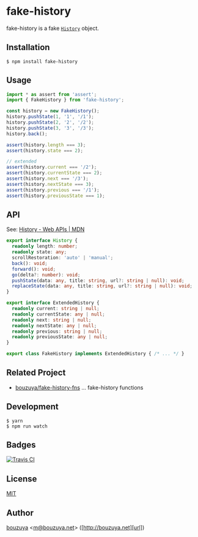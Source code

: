 # fake-history

fake-history is a fake [`History`](https://developer.mozilla.org/en/docs/Web/API/History) object.

## Installation

```
$ npm install fake-history
```

## Usage

```ts
import * as assert from 'assert';
import { FakeHistory } from 'fake-history';

const history = new FakeHistory();
history.pushState(1, '1', '/1');
history.pushState(2, '2', '/2');
history.pushState(3, '3', '/3');
history.back();

assert(history.length === 3);
assert(history.state === 2);

// extended
assert(history.current === '/2');
assert(history.currentState === 2);
assert(history.next === '/3');
assert(history.nextState === 3);
assert(history.previous === '/1');
assert(history.previousState === 1);
```

## API

See: [History - Web APIs | MDN](https://developer.mozilla.org/en/docs/Web/API/History)

```ts
export interface History {
  readonly length: number;
  readonly state: any;
  scrollRestoration: 'auto' | 'manual';
  back(): void;
  forward(): void;
  go(delta?: number): void;
  pushState(data: any, title: string, url?: string | null): void;
  replaceState(data: any, title: string, url?: string | null): void;
}

export interface ExtendedHistory {
  readonly current: string | null;
  readonly currentState: any | null;
  readonly next: string | null;
  readonly nextState: any | null;
  readonly previous: string | null;
  readonly previousState: any | null;
}

export class FakeHistory implements ExtendedHistory { /* ... */ }
```

## Related Project

- [bouzuya/fake-history-fns][] ... fake-history functions

[bouzuya/fake-history-fns]: https://github.com/bouzuya/fake-history-fns

## Development

```
$ yarn
$ npm run watch
```

## Badges

[![Travis CI][travisci-badge-url]][travisci-url]

[travisci-badge-url]: https://travis-ci.org/bouzuya/fake-history.svg
[travisci-url]: https://travis-ci.org/bouzuya/fake-history

## License

[MIT](LICENSE)

## Author

[bouzuya][user] &lt;[m@bouzuya.net][email]&gt; ([http://bouzuya.net][url])

[user]: https://github.com/bouzuya
[email]: mailto:m@bouzuya.net
[url]: http://bouzuya.net
